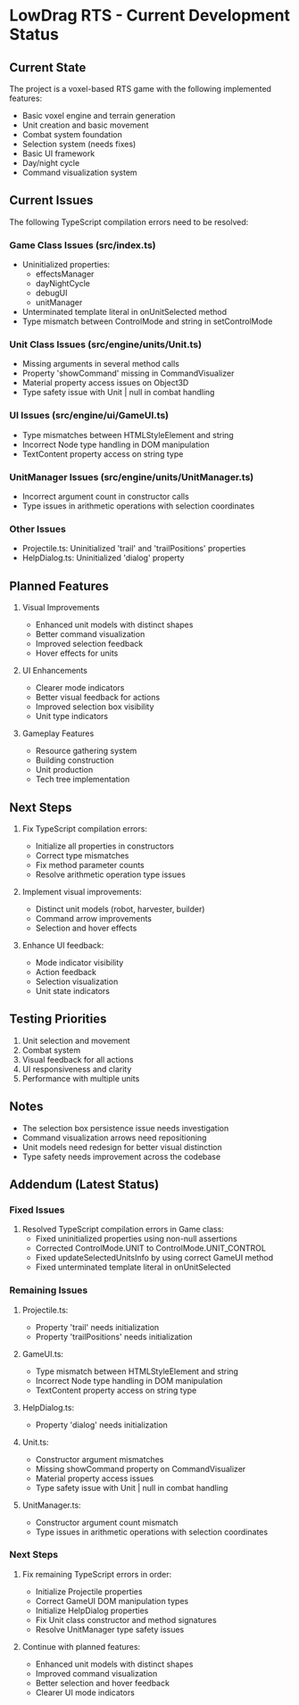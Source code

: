# LowDrag RTS - Current Development Status

## Current State
The project is a voxel-based RTS game with the following implemented features:
- Basic voxel engine and terrain generation
- Unit creation and basic movement
- Combat system foundation
- Selection system (needs fixes)
- Basic UI framework
- Day/night cycle
- Command visualization system

## Current Issues
The following TypeScript compilation errors need to be resolved:

### Game Class Issues (src/index.ts)
- Uninitialized properties:
  - effectsManager
  - dayNightCycle
  - debugUI
  - unitManager
- Unterminated template literal in onUnitSelected method
- Type mismatch between ControlMode and string in setControlMode

### Unit Class Issues (src/engine/units/Unit.ts)
- Missing arguments in several method calls
- Property 'showCommand' missing in CommandVisualizer
- Material property access issues on Object3D
- Type safety issue with Unit | null in combat handling

### UI Issues (src/engine/ui/GameUI.ts)
- Type mismatches between HTMLStyleElement and string
- Incorrect Node type handling in DOM manipulation
- TextContent property access on string type

### UnitManager Issues (src/engine/units/UnitManager.ts)
- Incorrect argument count in constructor calls
- Type issues in arithmetic operations with selection coordinates

### Other Issues
- Projectile.ts: Uninitialized 'trail' and 'trailPositions' properties
- HelpDialog.ts: Uninitialized 'dialog' property

## Planned Features
1. Visual Improvements
   - Enhanced unit models with distinct shapes
   - Better command visualization
   - Improved selection feedback
   - Hover effects for units

2. UI Enhancements
   - Clearer mode indicators
   - Better visual feedback for actions
   - Improved selection box visibility
   - Unit type indicators

3. Gameplay Features
   - Resource gathering system
   - Building construction
   - Unit production
   - Tech tree implementation

## Next Steps
1. Fix TypeScript compilation errors:
   - Initialize all properties in constructors
   - Correct type mismatches
   - Fix method parameter counts
   - Resolve arithmetic operation type issues

2. Implement visual improvements:
   - Distinct unit models (robot, harvester, builder)
   - Command arrow improvements
   - Selection and hover effects

3. Enhance UI feedback:
   - Mode indicator visibility
   - Action feedback
   - Selection visualization
   - Unit state indicators

## Testing Priorities
1. Unit selection and movement
2. Combat system
3. Visual feedback for all actions
4. UI responsiveness and clarity
5. Performance with multiple units

## Notes
- The selection box persistence issue needs investigation
- Command visualization arrows need repositioning
- Unit models need redesign for better visual distinction
- Type safety needs improvement across the codebase

## Addendum (Latest Status)

### Fixed Issues
1. Resolved TypeScript compilation errors in Game class:
   - Fixed uninitialized properties using non-null assertions
   - Corrected ControlMode.UNIT to ControlMode.UNIT_CONTROL
   - Fixed updateSelectedUnitsInfo by using correct GameUI method
   - Fixed unterminated template literal in onUnitSelected

### Remaining Issues
1. Projectile.ts:
   - Property 'trail' needs initialization
   - Property 'trailPositions' needs initialization

2. GameUI.ts:
   - Type mismatch between HTMLStyleElement and string
   - Incorrect Node type handling in DOM manipulation
   - TextContent property access on string type

3. HelpDialog.ts:
   - Property 'dialog' needs initialization

4. Unit.ts:
   - Constructor argument mismatches
   - Missing showCommand property on CommandVisualizer
   - Material property access issues
   - Type safety issue with Unit | null in combat handling

5. UnitManager.ts:
   - Constructor argument count mismatch
   - Type issues in arithmetic operations with selection coordinates

### Next Steps
1. Fix remaining TypeScript errors in order:
   - Initialize Projectile properties
   - Correct GameUI DOM manipulation types
   - Initialize HelpDialog properties
   - Fix Unit class constructor and method signatures
   - Resolve UnitManager type safety issues

2. Continue with planned features:
   - Enhanced unit models with distinct shapes
   - Improved command visualization
   - Better selection and hover feedback
   - Clearer UI mode indicators 